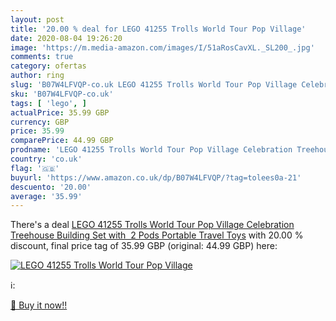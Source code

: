 ```yaml
---
layout: post
title: '20.00 % deal for LEGO 41255 Trolls World Tour Pop Village'
date: 2020-08-04 19:26:20
image: 'https://m.media-amazon.com/images/I/51aRosCavXL._SL200_.jpg'
comments: true
category: ofertas
author: ring
slug: 'B07W4LFVQP-co.uk LEGO 41255 Trolls World Tour Pop Village Celebration...'
sku: 'B07W4LFVQP-co.uk'
tags: [ 'lego', ]
actualPrice: 35.99 GBP
currency: GBP
price: 35.99
comparePrice: 44.99 GBP
prodname: 'LEGO 41255 Trolls World Tour Pop Village Celebration Treehouse Building Set with  2 Pods  Portable Travel Toys'
country: 'co.uk'
flag: '🇬🇧'
buyurl: 'https://www.amazon.co.uk/dp/B07W4LFVQP/?tag=tolees0a-21'
descuento: '20.00'
average: '35.99'
---
```


There's a deal [LEGO 41255 Trolls World Tour Pop Village Celebration Treehouse Building Set with  2 Pods  Portable Travel Toys](https://www.amazon.co.uk/dp/B07W4LFVQP/?tag=tolees0a-21)  with  20.00 % discount, final price tag of  35.99 GBP (original: 44.99 GBP) here:

[![LEGO 41255 Trolls World Tour Pop Village](https://m.media-amazon.com/images/I/51aRosCavXL._SL200_.jpg)](https://www.amazon.co.uk/dp/B07W4LFVQP/?tag=tolees0a-21)

ℹ️:


[🛒 Buy it now!!](https://www.amazon.co.uk/dp/B07W4LFVQP/?tag=tolees0a-21)
